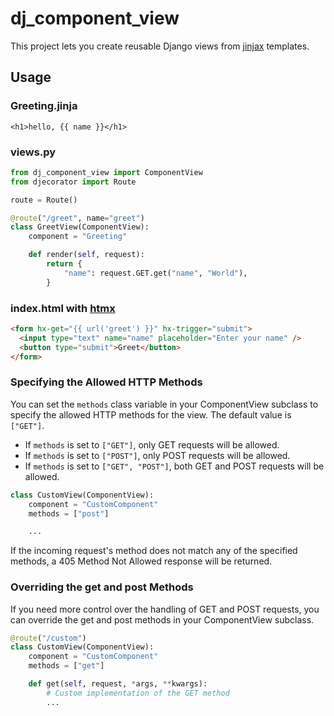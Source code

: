 # dj_component_view

This project lets you create reusable Django views from [jinjax](https://jinjax.scaletti.dev/) templates.

## Usage

### Greeting.jinja

```jinja
<h1>hello, {{ name }}</h1>
```

### views.py

```python
from dj_component_view import ComponentView
from djecorator import Route

route = Route()

@route("/greet", name="greet")
class GreetView(ComponentView):
    component = "Greeting"

    def render(self, request):
        return {
            "name": request.GET.get("name", "World"),
        }
```

### index.html with [htmx](https://htmx.org)

```html
<form hx-get="{{ url('greet') }}" hx-trigger="submit">
  <input type="text" name="name" placeholder="Enter your name" />
  <button type="submit">Greet</button>
</form>
```

### Specifying the Allowed HTTP Methods

You can set the `methods` class variable in your ComponentView subclass to specify the allowed HTTP methods for the view. The default value is `["GET"]`.

- If `methods` is set to `["GET"]`, only GET requests will be allowed.
- If `methods` is set to `["POST"]`, only POST requests will be allowed.
- If `methods` is set to `["GET", "POST"]`, both GET and POST requests will be allowed.

```python
class CustomView(ComponentView):
    component = "CustomComponent"
    methods = ["post"]

    ...

```

If the incoming request's method does not match any of the specified methods, a 405 Method Not Allowed response will be returned.

### Overriding the get and post Methods

If you need more control over the handling of GET and POST requests, you can override the get and post methods in your ComponentView subclass.

```python
@route("/custom")
class CustomView(ComponentView):
    component = "CustomComponent"
    methods = ["get"]

    def get(self, request, *args, **kwargs):
        # Custom implementation of the GET method
        ...
```
